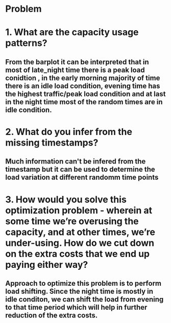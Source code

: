# Problem

# 1. What are the capacity usage patterns?

## From the barplot it can be interpreted that in most of **late_night** time there is a peak load conidtion , in the **early morning** majority of time there is an idle load condition, **evening time** has the highest traffic/peak load condition and at last in the **night time** most of the random times are in idle condition.

# 2. What do you infer from the missing timestamps?
## Much information can't be infered from the timestamp but it can be used to **determine the load variation at different randomm time points**

# 3. How would you solve this optimization problem - wherein at some time we’re overusing the capacity, and at other times, we’re under-using. How do we cut down on the extra costs that we end up paying either way?

## Approach to optimize this problem is to perform load shifting. Since the **night** time is mostly in idle conditon, we can shift the load from evening to that time period which will help in further reduction of the extra costs.

